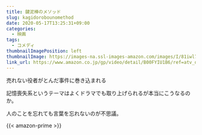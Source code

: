 ```yaml
---
title: 鍵泥棒のメソッド
slug: kagidorobounomethod
date: 2020-05-17T13:25:31+09:00
categories:
  - 映画
tags:
  - コメディ
thumbnailImagePosition: left
thumbnailImage: https://images-na.ssl-images-amazon.com/images/I/81iwl7XjyNL._SX300_.jpg
link_url: https://www.amazon.co.jp/gp/video/detail/B00FYIU1B6/ref=atv_dp_b00_det_c_Z0r2A3_1_1
---
```

売れない役者がとんだ事件に巻き込まれる
<!--more-->
記憶喪失系というテーマはよくドラマでも取り上げられるが本当にこうなるのか。

人のことを忘れても言葉を忘れないのが不思議。

{{< amazon-prime >}}
